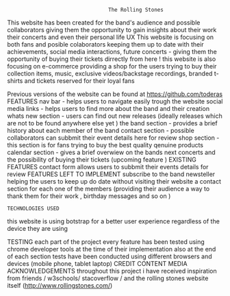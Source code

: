                                      The Rolling Stones 
                                     
This website has been created for the band's audience and possible collaborators giving them the opportunity to gain insights 
about their work their concerts and even their personal life 
  UX
This website is focusing on both fans and posible colaborators keeping them up to date with their achievements, social media interactions,
future concerts - giving them the opportunity of buying their tickets dirrectly from here !
this website is also focusing on e-commerce providing a shop for the users trying to buy their collection items, music, exclusive videos/backstage recordings,
branded t-shirts and tickets reserved for their loyal fans 

Previous versions of the website can be found at https://github.com/toderas
   FEATURES
nav bar - helps users to navigate easily trough the website 
social media links - helps users to find more about the band and their creation 
whats new section - users can find out new releases (ideally releases which are not to be found anywhere else yet )
the band section - provides a brief history about each member of the band 
contact section - possible collaborators can subbmit their event details here for review 
shop section - this section is for fans trying to buy the best quality qenuine products 
calendar section - gives a brief overwiew on the bands next concerts and the possibility of buying their tickets (upcoming feature )
   EXISTING FEATURES 
 contact form allows users to subbmit their events details for review 
   FEATURES LEFT TO IMPLEMENT 
 subscribe to the band newsteller helping the users to keep up do date without visiting their website 
 a contact section for each one of the members (providing their audience a way to thank them for their work , birthday messages and so on )

    TECHNOLOGIES USED 
this website is using botstrap for a better user experience regardless of the device they are using 

  TESTING 
each part of the project every feature has been tested using chrome developer tools at the time of their implementation 
also at the end of each section tests have been conducted using different browsers and devices (mobile phone, tablet laptop)
  CREDIT 
CONTENT 
MEDIA
ACKNOWLEDGEMENTS
throughout this project i have received inspiration from friends / w3schools/ stacoverflow / and the rolling stones website itself (http://www.rollingstones.com/)
